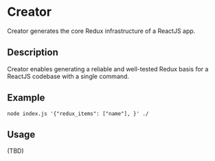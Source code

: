 # Creator

Creator generates the core Redux infrastructure of a ReactJS app.

## Description

Creator enables generating a reliable and well-tested Redux basis for a ReactJS codebase with a single command.

## Example

```
node index.js '{"redux_items": ["name"], }' ./
```

## Usage

(TBD)
